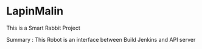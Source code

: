 # LapinMalin
This is a Smart Rabbit Project

Summary : 
This Robot is an interface between Build Jenkins and API server
